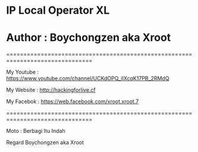 # IP Local Operator XL 

# Author : Boychongzen aka Xroot

===============================================================================

My Youtube : https://www.youtube.com/channel/UCKdOPQ_iIXcqK17PB_2RMdQ

My Website : http://hackingforlive.cf

My Facebok : https://web.facebook.com/xroot.xroot.7

===============================================================================

Moto : Berbagi Itu Indah


Regard Boychongzen aka Xroot
